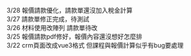 3/28 報價請款優化，請款單還沒加入稅金計算<br>
3/27 請款單修正完成，待測試<br>
3/26 材料使用改陣列 請款單待改<br>
3/25 報價請款pdf修好，報價內容還沒想好怎麼排<br>
3/22 crm頁面改成vue3格式 但課程與報價計算似乎有bug要處理
